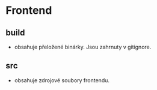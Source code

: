 # Frontend

## build
  - obsahuje přeložené binárky. Jsou zahrnuty v gitignore.

## src
  - obsahuje zdrojové soubory frontendu.
